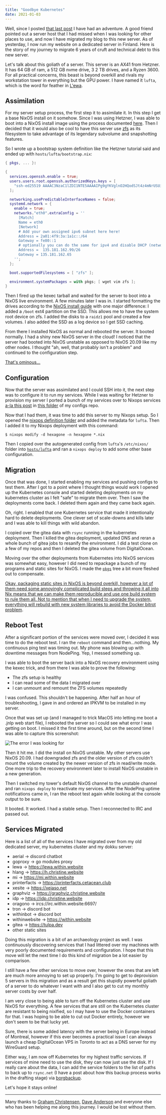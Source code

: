 ```yaml
---
title: "Goodbye Kubernetes"
date: 2021-01-03
---
```


Well, since I posted [that last post](/blog/k8s-pondering-2020-12-31) I have had
an adventure. A good friend pointed out a server host that I had missed when I
was looking for other places to use, and now I have migrated my blog to this new
server. As of yesterday, I now run my website on a dedicated server in Finland.
Here is the story of my journey to migrate 6 years of cruft and technical debt
to this new server.

Let's talk about this goliath of a server. This server is an AX41 from Hetzner.
It has 64 GB of ram, a 512 GB nvme drive, 3 2 TB drives, and a Ryzen 3600. For
all practical concerns, this beast is beyond overkill and rivals my workstation
tower in everything but the GPU power. I have named it `lufta`, which is the
word for feather in [L'ewa](https://lewa.within.website/dictionary.html).

## Assimilation

For my server setup process, the first step it to assimilate it. In this step I
get a base NixOS install on it somehow. Since I was using Hetzner, I was able to
boot into a NixOS install image using the process documented
[here](https://nixos.wiki/wiki/Install_NixOS_on_Hetzner_Online). Then I decided
that it would also be cool to have this server use
[zfs](https://en.wikipedia.org/wiki/ZFS) as its filesystem to take advantage of
its legendary subvolume and snapshotting features.

So I wrote up a bootstrap system definition like the Hetzner tutorial said and
ended up with `hosts/lufta/bootstrap.nix`:

```nix
{ pkgs, ... }:

{
  services.openssh.enable = true;
  users.users.root.openssh.authorizedKeys.keys = [
    "ssh-ed25519 AAAAC3NzaC1lZDI1NTE5AAAAIPg9gYKVglnO2HQodSJt4z4mNrUSUiyJQ7b+J798bwD9 cadey@shachi"
  ];

  networking.usePredictableInterfaceNames = false;
  systemd.network = {
    enable = true;
    networks."eth0".extraConfig = ''
      [Match]
      Name = eth0
      [Network]
      # Add your own assigned ipv6 subnet here here!
      Address = 2a01:4f9:3a:1a1c::/64
      Gateway = fe80::1
      # optionally you can do the same for ipv4 and disable DHCP (networking.dhcpcd.enable = false;)
      Address =  135.181.162.99/26
      Gateway = 135.181.162.65
    '';
  };

  boot.supportedFilesystems = [ "zfs" ];

  environment.systemPackages = with pkgs; [ wget vim zfs ];
}
```

Then I fired up the kexec tarball and waited for the server to boot into a NixOS
live environment. A few minutes later I was in. I started formatting the drives
according to the [NixOS install
guide](https://nixos.org/manual/nixos/stable/index.html#sec-installation) with
one major difference: I added a `/boot` ext4 partition on the SSD. This allows
me to have the system root device on zfs. I added the disks to a `raidz1` pool
and created a few volumes. I also added the SSD as a log device so I get SSD
caching.

From there I installed NixOS as normal and rebooted the server. It booted
normally. I had a shiny new NixOS server in the cloud! I noticed that the server
had booted into NixOS unstable as opposed to NixOS 20.09 like my other nodes. I
thought "ah, well, that probably isn't a problem" and continued to the
configuration step.

[That's ominous...](conversation://Mara/hmm)

## Configuration

Now that the server was assimilated and I could SSH into it, the next step was
to configure it to run my services. While I was waiting for Hetzner to provision
my server I ported a bunch of my services over to Nixops services [a-la this
post](/blog/nixops-services-2020-11-09) in [this
folder](https://github.com/Xe/nixos-configs/tree/master/common/services) of my
configs repo. 

Now that I had them, it was time to add this server to my Nixops setup. So I
opened the [nixops definition
folder](https://github.com/Xe/nixos-configs/tree/master/nixops/hexagone) and
added the metadata for `lufta`. Then I added it to my Nixops deployment with
this command:

```console
$ nixops modify -d hexagone -n hexagone *.nix
```

Then I copied over the autogenerated config from `lufta`'s `/etc/nixos/` folder
into
[`hosts/lufta`](https://github.com/Xe/nixos-configs/tree/master/hosts/lufta) and
ran a `nixops deploy` to add some other base configuration.

## Migration

Once that was done, I started enabling my services and pushing configs to test
them. After I got to a point where I thought things would work I opened up the
Kubernetes console and started deleting deployments on my kubernetes cluster as
I felt "safe" to migrate them over. Then I saw the deployments come back. I
deleted them again and they came back again.

Oh, right. I enabled that one Kubernetes service that made it intentionally hard
to delete deployments. One clever set of scale-downs and kills later and I was
able to kill things with wild abandon.

I copied over the gitea data with `rsync` running in the kubernetes deployment.
Then I killed the gitea deployment, updated DNS and reran a whole bunch of gitea
jobs to resanify the environment. I did a test clone on a few of my repos and
then I deleted the gitea volume from DigitalOcean.

Moving over the other deployments from Kubernetes into NixOS services was
somewhat easy, however I did need to repackage a bunch of my programs and static
sites for NixOS. I made the
[`pkgs`](https://github.com/Xe/nixos-configs/tree/master/pkgs) tree a bit more
fleshed out to compensate.

[Okay, packaging static sites in NixOS is beyond overkill, however a lot of them
need some annoyingly complicated build steps and throwing it all into Nix means
that we can make them reproducible and use one build system to rule them
all. Not to mention that when I need to upgrade the system, everything will
rebuild with new system libraries to avoid the <a
href="https://blog.tidelift.com/bit-rot-the-silent-killer">Docker bitrot
problem</a>.](conversation://Mara/hacker)

## Reboot Test

After a significant portion of the services were moved over, I decided it was
time to do the reboot test. I ran the `reboot` command and then...nothing.
My continuous ping test was timing out. My phone was blowing up with downtime
messages from NodePing. Yep, I messed something up.

I was able to boot the server back into a NixOS recovery environment using the
kexec trick, and from there I was able to prove the following:

- The zfs setup is healthy
- I can read some of the data I migrated over
- I can unmount and remount the ZFS volumes repeatedly

I was confused. This shouldn't be happening. After half an hour of
troubleshooting, I gave in and ordered an IPKVM to be installed in my server.

Once that was set up (and I managed to trick MacOS into letting me boot a .jnlp
web start file), I rebooted the server so I could see what error I was getting
on boot. I missed it the first time around, but on the second time I was able to
capture this screenshot:

![The error I was looking
for](https://cdn.christine.website/file/christine-static/blog/Screen+Shot+2021-01-03+at+1.13.05+AM.png)

Then it hit me. I did the install on NixOS unstable. My other servers use NixOS
20.09. I had downgraded zfs and the older version of zfs couldn't mount the
volume created by the newer version of zfs in read/write mode. One more trip to
the recovery environment later to install NixOS unstable in a new generation.

Then I switched my tower's default NixOS channel to the unstable channel and ran
`nixops deploy` to reactivate my services. After the NodePing uptime
notifications came in, I ran the reboot test again while looking at the console
output to be sure.

It booted. It worked. I had a stable setup. Then I reconnected to IRC and passed
out.

## Services Migrated

Here is a list of all of the services I have migrated over from my old dedicated
server, my kubernetes cluster and my dokku server:

- aerial -> discord chatbot
- goproxy -> go modules proxy
- lewa -> https://lewa.within.website
- hlang -> https://h.christine.website
- mi -> https://mi.within.website
- printerfacts -> https://printerfacts.cetacean.club
- xesite -> https://xeiaso.net
- graphviz -> https://graphviz.christine.website
- idp -> https://idp.christine.website
- oragono -> ircs://irc.within.website:6697/
- tron -> discord bot
- withinbot -> discord bot
- withinwebsite -> https://within.website
- gitea -> https://tulpa.dev
- other static sites

Doing this migration is a bit of an archaeology project as well. I was
continuously discovering services that I had littered over my machines with very
poorly documented requirements and configuration. I hope that this move will let
the next time I do this kind of migration be a lot easier by comparison.

I still have a few other services to move over, however the ones that are left
are much more annoying to set up properly. I'm going to get to deprovision 5
servers in this migration and as a result get this stupidly powerful goliath of
a server to do whatever I want with and I also get to cut my monthly server
costs by over half.

I am very close to being able to turn off the Kubernetes cluster and use NixOS
for everything. A few services that are still on the Kubernetes cluster are
resistant to being nixified, so I may have to use the Docker containers for
that. I was hoping to be able to cut out Docker entirely, however we don't seem
to be that lucky yet.

Sure, there is some added latency with the server being in Europe instead of
Montreal, however if this ever becomes a practical issue I can always launch a
cheap DigitalOcean VPS in Toronto to act as a DNS server for my WireGuard setup.

Either way, I am now off Kubernetes for my highest traffic services. If services
of mine need to use the disk, they can now just use the disk. If I really care
about the data, I can add the service folders to the list of paths to back up to
`rsync.net` (I have a post about how this backup process works in the drafting
stage) via [borgbackup](https://www.borgbackup.org/).

Let's hope it stays online!

---

Many thanks to [Graham Christensen](https://twitter.com/grhmc), [Dave
Anderson](https://twitter.com/dave_universetf) and everyone else who has been
helping me along this journey. I would be lost without them.
